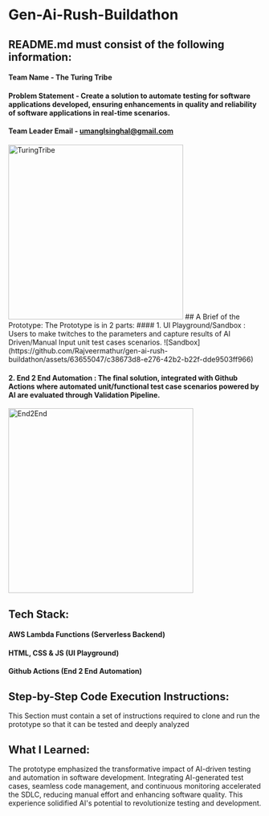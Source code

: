 # Gen-Ai-Rush-Buildathon

## README.md must consist of the following information:

#### Team Name - The Turing Tribe
#### Problem Statement - Create a solution to automate testing for software applications developed, ensuring enhancements in quality and reliability of software applications in real-time scenarios.
#### Team Leader Email - umanglsinghal@gmail.com

<img width="348" alt="TuringTribe" src="https://github.com/Rajveermathur/gen-ai-rush-buildathon/assets/63655047/b631e9ab-fd4d-4cd0-889a-c71cbd01febe">
## A Brief of the Prototype: 
  The Prototype is in 2 parts: 
#### 1. UI Playground/Sandbox : Users to make twitches to the parameters and capture results of AI Driven/Manual Input unit test cases scenarios.
![Sandbox](https://github.com/Rajveermathur/gen-ai-rush-buildathon/assets/63655047/c38673d8-e276-42b2-b22f-dde9503ff966)

#### 2. End 2 End Automation : The final solution, integrated with Github Actions where automated unit/functional test case scenarios powered by AI are evaluated through Validation Pipeline.
<img width="368" alt="End2End" src="https://github.com/Rajveermathur/gen-ai-rush-buildathon/assets/63655047/c4af8a4e-dfc9-42d0-aa14-fa4aa28cf801">


## Tech Stack: 
#### AWS Lambda Functions (Serverless Backend)
#### HTML, CSS & JS (UI Playground)
#### Github Actions (End 2 End Automation)   

## Step-by-Step Code Execution Instructions:
  This Section must contain a set of instructions required to clone and run the prototype so that it can be tested and deeply analyzed
  
## What I Learned:
The prototype emphasized the transformative impact of AI-driven testing and automation in software development. Integrating AI-generated test cases, seamless code management, and continuous monitoring accelerated the SDLC, reducing manual effort and enhancing software quality. This experience solidified AI's potential to revolutionize testing and development.
